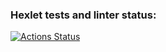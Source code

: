 ### Hexlet tests and linter status:
[![Actions Status](https://github.com/1g0rbm/algorithms-project-69/actions/workflows/hexlet-check.yml/badge.svg)](https://github.com/1g0rbm/algorithms-project-69/actions)